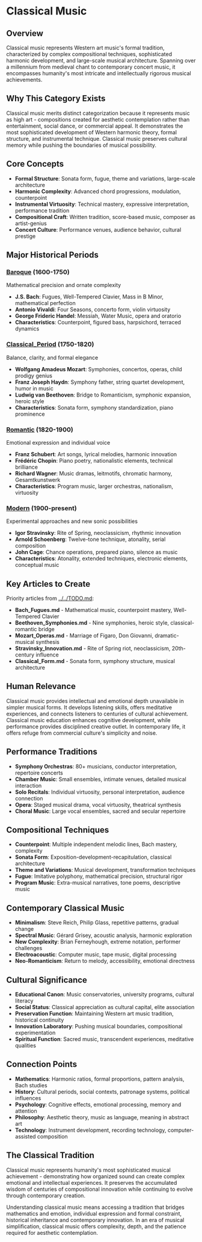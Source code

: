 # Classical Music

## Overview
Classical music represents Western art music's formal tradition, characterized by complex compositional techniques, sophisticated harmonic development, and large-scale musical architecture. Spanning over a millennium from medieval chant to contemporary concert music, it encompasses humanity's most intricate and intellectually rigorous musical achievements.

## Why This Category Exists
Classical music merits distinct categorization because it represents music as high art - compositions created for aesthetic contemplation rather than entertainment, social dance, or commercial appeal. It demonstrates the most sophisticated development of Western harmonic theory, formal structure, and instrumental technique. Classical music preserves cultural memory while pushing the boundaries of musical possibility.

## Core Concepts
- **Formal Structure**: Sonata form, fugue, theme and variations, large-scale architecture
- **Harmonic Complexity**: Advanced chord progressions, modulation, counterpoint
- **Instrumental Virtuosity**: Technical mastery, expressive interpretation, performance tradition
- **Compositional Craft**: Written tradition, score-based music, composer as artist-genius
- **Concert Culture**: Performance venues, audience behavior, cultural prestige

## Major Historical Periods

### [Baroque](Baroque/) (1600-1750)
Mathematical precision and ornate complexity
- **J.S. Bach**: Fugues, Well-Tempered Clavier, Mass in B Minor, mathematical perfection
- **Antonio Vivaldi**: Four Seasons, concerto form, violin virtuosity
- **George Frideric Handel**: Messiah, Water Music, opera and oratorio
- **Characteristics**: Counterpoint, figured bass, harpsichord, terraced dynamics

### [Classical_Period](Classical_Period/) (1750-1820)
Balance, clarity, and formal elegance
- **Wolfgang Amadeus Mozart**: Symphonies, concertos, operas, child prodigy genius
- **Franz Joseph Haydn**: Symphony father, string quartet development, humor in music
- **Ludwig van Beethoven**: Bridge to Romanticism, symphonic expansion, heroic style
- **Characteristics**: Sonata form, symphony standardization, piano prominence

### [Romantic](Romantic/) (1820-1900)
Emotional expression and individual voice
- **Franz Schubert**: Art songs, lyrical melodies, harmonic innovation
- **Frédéric Chopin**: Piano poetry, nationalistic elements, technical brilliance
- **Richard Wagner**: Music dramas, leitmotifs, chromatic harmony, Gesamtkunstwerk
- **Characteristics**: Program music, larger orchestras, nationalism, virtuosity

### [Modern](Modern/) (1900-present)
Experimental approaches and new sonic possibilities
- **Igor Stravinsky**: Rite of Spring, neoclassicism, rhythmic innovation
- **Arnold Schoenberg**: Twelve-tone technique, atonality, serial composition
- **John Cage**: Chance operations, prepared piano, silence as music
- **Characteristics**: Atonality, extended techniques, electronic elements, conceptual music

## Key Articles to Create
Priority articles from [../../TODO.md](../../TODO.md#classical-music-articles):
- **Bach_Fugues.md** - Mathematical music, counterpoint mastery, Well-Tempered Clavier
- **Beethoven_Symphonies.md** - Nine symphonies, heroic style, classical-romantic bridge
- **Mozart_Operas.md** - Marriage of Figaro, Don Giovanni, dramatic-musical synthesis
- **Stravinsky_Innovation.md** - Rite of Spring riot, neoclassicism, 20th-century influence
- **Classical_Form.md** - Sonata form, symphony structure, musical architecture

## Human Relevance
Classical music provides intellectual and emotional depth unavailable in simpler musical forms. It develops listening skills, offers meditative experiences, and connects listeners to centuries of cultural achievement. Classical music education enhances cognitive development, while performance provides disciplined creative outlet. In contemporary life, it offers refuge from commercial culture's simplicity and noise.

## Performance Traditions
- **Symphony Orchestras**: 80+ musicians, conductor interpretation, repertoire concerts
- **Chamber Music**: Small ensembles, intimate venues, detailed musical interaction
- **Solo Recitals**: Individual virtuosity, personal interpretation, audience connection
- **Opera**: Staged musical drama, vocal virtuosity, theatrical synthesis
- **Choral Music**: Large vocal ensembles, sacred and secular repertoire

## Compositional Techniques
- **Counterpoint**: Multiple independent melodic lines, Bach mastery, complexity
- **Sonata Form**: Exposition-development-recapitulation, classical architecture
- **Theme and Variations**: Musical development, transformation techniques
- **Fugue**: Imitative polyphony, mathematical precision, structural rigor
- **Program Music**: Extra-musical narratives, tone poems, descriptive music

## Contemporary Classical Music
- **Minimalism**: Steve Reich, Philip Glass, repetitive patterns, gradual change
- **Spectral Music**: Gérard Grisey, acoustic analysis, harmonic exploration
- **New Complexity**: Brian Ferneyhough, extreme notation, performer challenges
- **Electroacoustic**: Computer music, tape music, digital processing
- **Neo-Romanticism**: Return to melody, accessibility, emotional directness

## Cultural Significance
- **Educational Canon**: Music conservatories, university programs, cultural literacy
- **Social Status**: Classical appreciation as cultural capital, elite association
- **Preservation Function**: Maintaining Western art music tradition, historical continuity
- **Innovation Laboratory**: Pushing musical boundaries, compositional experimentation
- **Spiritual Function**: Sacred music, transcendent experiences, meditative qualities

## Connection Points
- **Mathematics**: Harmonic ratios, formal proportions, pattern analysis, Bach studies
- **History**: Cultural periods, social contexts, patronage systems, political influences
- **Psychology**: Cognitive effects, emotional processing, memory and attention
- **Philosophy**: Aesthetic theory, music as language, meaning in abstract art
- **Technology**: Instrument development, recording technology, computer-assisted composition

## The Classical Tradition
Classical music represents humanity's most sophisticated musical achievement - demonstrating how organized sound can create complex emotional and intellectual experiences. It preserves the accumulated wisdom of centuries of compositional innovation while continuing to evolve through contemporary creation.

Understanding classical music means accessing a tradition that bridges mathematics and emotion, individual expression and formal constraint, historical inheritance and contemporary innovation. In an era of musical simplification, classical music offers complexity, depth, and the patience required for aesthetic contemplation.

